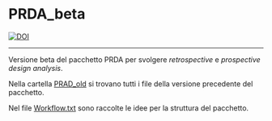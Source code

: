 # PRDA_beta

[![DOI](https://zenodo.org/badge/DOI/10.5281/zenodo.3630733.svg)](https://doi.org/10.5281/zenodo.3630733)

<hr>

Versione beta del pacchetto PRDA per svolgere *retrospective* e *prospective design analysis*.

Nella cartella [PRAD_old](./PRDA_old/) si trovano tutti i file della versione precedente del pacchetto.

Nel file [Workflow.txt](./Workflow.txt) sono raccolte le idee per la struttura del pacchetto.

